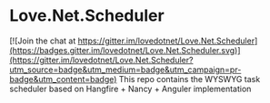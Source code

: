 # Love.Net.Scheduler

[![Join the chat at https://gitter.im/lovedotnet/Love.Net.Scheduler](https://badges.gitter.im/lovedotnet/Love.Net.Scheduler.svg)](https://gitter.im/lovedotnet/Love.Net.Scheduler?utm_source=badge&utm_medium=badge&utm_campaign=pr-badge&utm_content=badge)
This repo contains the WYSWYG task scheduler based on Hangfire + Nancy + Anguler implementation
